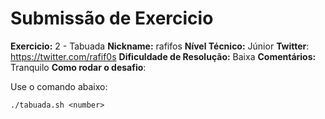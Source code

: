 # Submissão de Exercicio

**Exercicio:** 2 - Tabuada
**Nickname:** rafifos
**Nível Técnico:** Júnior
**Twitter**: https://twitter.com/rafif0s
**Dificuldade de Resolução:** Baixa
**Comentários:** Tranquilo
**Como rodar o desafio**:

Use o comando abaixo:

```shell-session
./tabuada.sh <number>
```
